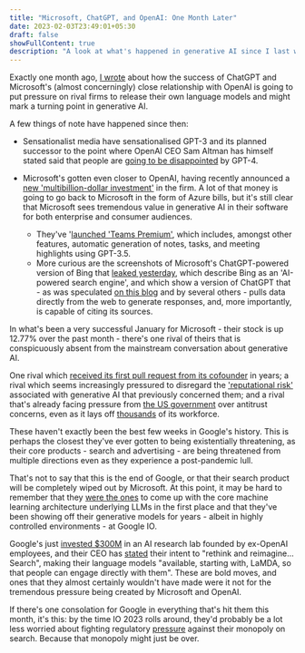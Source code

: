 ```yaml
---
title: "Microsoft, ChatGPT, and OpenAI: One Month Later"
date: 2023-02-03T23:49:01+05:30
draft: false
showFullContent: true
description: "A look at what's happened in generative AI since I last wrote about it a month ago, and what it means for big tech."
---
```


Exactly one month ago, [I wrote](/blog/microsoft-chatgpt-language-bing) about how the success of ChatGPT and Microsoft's (almost concerningly) close relationship with OpenAI is going to put pressure on rival firms to release their own language models and might mark a turning point in generative AI.

A few things of note have happened since then:

* Sensationalist media have sensationalised GPT-3 and its planned successor to the point where OpenAI CEO Sam Altman has himself stated said that people are [going to be disappointed](https://www.theverge.com/23560328/openai-gpt-4-rumor-release-date-sam-altman-interview) by GPT-4.

* Microsoft's gotten even closer to OpenAI, having recently announced a [new 'multibillion-dollar investment'](https://www.theverge.com/2023/1/23/23567448/microsoft-openai-partnership-extension-ai) in the firm. A lot of that money is going to go back to Microsoft in the form of Azure bills, but it's still clear that Microsoft sees tremendous value in generative AI in their software for both enterprise and consumer audiences.
  
  * They've '[launched 'Teams Premium'](https://www.theverge.com/2023/2/2/23582610/microsoft-teams-premium-openai-gpt-features), which includes, amongst other features, automatic generation of notes, tasks, and meeting highlights using GPT-3.5.
  * More curious are the screenshots of Microsoft's ChatGPT-powered version of Bing that [leaked yesterday](https://www.theverge.com/2023/2/3/23584675/microsoft-ai-bing-chatgpt-screenshots-leak), which describe Bing as an 'AI-powered search engine', and which show a version of ChatGPT that - as was speculated [on this blog](/blog/microsoft-chatgpt-language-bing) and by several others - pulls data directly from the web to generate responses, and, more importantly, is capable of citing its sources.

In what's been a very successful January for Microsoft - their stock is up 12.77% over the past month - there's one rival of theirs that is conspicuously absent from the mainstream conversation about generative AI.

One rival which [received its first pull request from its cofounder](https://www.forbes.com/sites/richardnieva/2023/01/31/sergey-brin-code-request-lamda/?sh=af267b57ce68) in years; a rival which seems increasingly pressured to disregard the ['reputational risk'](https://www.theverge.com/2022/12/14/23508756/google-vs-chatgpt-ai-replace-search-reputational-risk) associated with generative AI that previously concerned them; and a rival that's already facing pressure from [the US government](https://www.theverge.com/2023/1/24/23569127/google-advertising-monopoly-antitrust-lawsuit-federal-government) over antitrust concerns, even as it lays off [thousands](https://www.cnbc.com/2023/01/20/google-to-lay-off-12000-people-memo-from-ceo-sundar-pichai-says.html) of its workforce.

These haven't exactly been the best few weeks in Google's history. This is perhaps the closest they've ever gotten to being existentially threatening, as their core products - search and advertising - are being threatened from multiple directions even as they experience a post-pandemic lull.

That's not to say that this is the end of Google, or that their search product will be completely wiped out by Microsoft. At this point, it may be hard to remember that they [were the ones](https://ai.googleblog.com/2017/08/transformer-novel-neural-network.html) to come up with the core machine learning architecture underlying LLMs in the first place and that they've been showing off their generative models for years - albeit in highly controlled environments - at Google IO.

Google's just [invested $300M](https://finance.yahoo.com/news/google-invests-almost-400-million-184850399.html) in an AI research lab founded by ex-OpenAI employees, and their CEO has [stated](https://abc.xyz/investor/static/pdf/2022_Q4_Earnings_Transcript.pdf?cache=c632791) their intent to "rethink and reimagine... Search", making their language models "available, starting with, LaMDA, so that people can engage directly with them". These are bold moves, and ones that they almost certainly wouldn't have made were it not for the tremendous pressure being created by Microsoft and OpenAI.

If there's one consolation for Google in everything that's hit them this month, it's this: by the time IO 2023 rolls around, they'd probably be a lot less worried about fighting regulatory [pressure](https://www.justice.gov/opa/pr/justice-department-sues-google-monopolizing-digital-advertising-technologies) against their monopoly on search. Because that monopoly might just be over.

